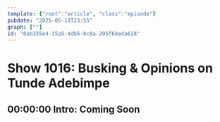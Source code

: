 ```yaml
---
template: {"root":"article", "class":"episode"}
pubdate: "2025-05-13T23:55"
graph: [""]
id: "0ab355e4-15a5-4db5-8c8a-295f6beda618"
---
```






# Show 1016: Busking & Opinions on Tunde Adebimpe



## 00:00:00 Intro: Coming Soon